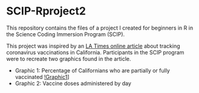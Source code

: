 # SCIP-Rproject2

This repository contains the files of a project I created for beginners in R in the Science Coding Immersion Program (SCIP). 

This project was inspired by an [LA Times online article][ref1] about tracking coronavirus vaccinations in California. Participants in the SCIP program were to recreate two graphics found in the article.
- Graphic 1: Percentage of Californians who are partially or fully vaccinated
[!Graphic1](https://github.com/phamoh/SCIP-Rproject2/blob/5f7ae3cd77157eade37bd27f52ea788955152e79/misc/graphic1.png)]
- Graphic 2: Vaccine doses administered by day


[//]: # (Reference links used)

   [ref1]: <https://www.latimes.com/projects/california-coronavirus-cases-tracking-outbreak/covid-19-vaccines-distribution/#county-comparison>
